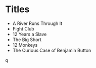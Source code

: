 # Titles

- A River Runs Through It
- Fight Club
- 12 Years a Slave
- The Big Short
- 12 Monkeys
- The Curious Case of Benjamin Button

q
